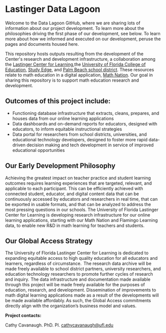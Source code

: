 # Lastinger Data Lagoon
Welcome to the Data Lagoon GitHub, where we are sharing lots of information about our project development.  To learn more about the philosophies driving the first phase of our development, see below.  To learn more about how we informed and executed on our development, peruse the pages and documents housed here. 

This repository hosts outputs resulting from the development of the Center's research and development infrastructure, a collaboration among the [Lastinger Center for Learning](https://https://lastinger.center.ufl.edu),the [University of Florida College of Education](https://education.ufl.edu), [Study Edge](https://studyedge.com), and [Palm Beach school district](https://www.palmbeachschools.org). These resources relate to math education in a digital application, [Math Nation](https://www.mathnation.com/). Our goal in sharing this repository is to support math education research and development.

## Outcomes of this project include: 
- Functioning database infrastructure that extracts, cleans, prepares, and houses data from our online learning applications  
- Data dashboards and on-demand reports for educators, designed with educators, to inform equitable instructional strategies   
- Data portal for researchers from school districts, universities, and educational technology developers, designed to foster more rapid data-driven decision making and tech development in service of improved educational opportunities  

## Our Early Development Philosophy 

Achieving the greatest impact on teacher practice and student learning outcomes requires learning experiences that are targeted, relevant, and applicable to each participant. This can be efficiently achieved with connected student, educator, and digital content data that can be continuously accessed by educators and researchers in real time, that can be exported in usable formats, and that can be analyzed to address the most pressing questions in our schools. The University of Florida Lastinger Center for Learning is developing research infrastructure for our online learning applications, starting with our Math Nation and Flamingo Learning data, to enable new R&D in math learning for teachers and students.

## Our Global Access Strategy  

The University of Florida Lastinger Center for Learning is dedicated to expanding equitable access to high quality education for all educators and learners, regardless of circumstance.  The research data archive will be made freely available to school district partners, university researchers, and education technology researchers to promote further cycles of research and inquiry.  The data infrastructure and documentation made available through this project will be made freely available for the purposes of education, research, and development. Dissemination of improvements to math digital learning applications made as a result of the developments will be made available affordably. As such, the Global Access commitments directly align with the organization’s business model and values.    

**Project contacts:**

Cathy Cavanaugh. PhD. PI. cathycavanaugh@ufl.edu
